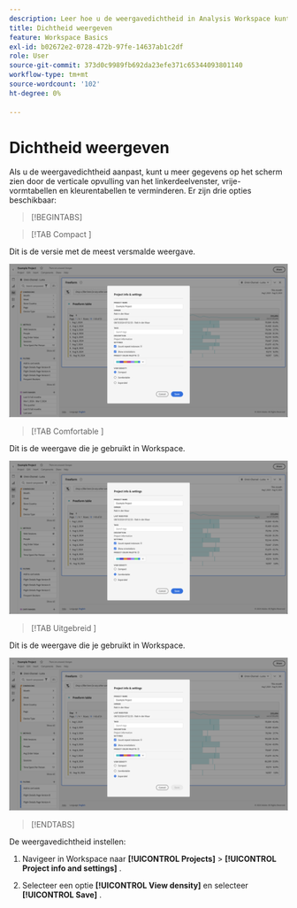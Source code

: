 ```yaml
---
description: Leer hoe u de weergavedichtheid in Analysis Workspace kunt aanpassen.
title: Dichtheid weergeven
feature: Workspace Basics
exl-id: b02672e2-0728-472b-97fe-14637ab1c2df
role: User
source-git-commit: 373d0c9989fb692da23efe371c65344093801140
workflow-type: tm+mt
source-wordcount: '102'
ht-degree: 0%

---
```


# Dichtheid weergeven

Als u de weergavedichtheid aanpast, kunt u meer gegevens op het scherm zien door de verticale opvulling van het linkerdeelvenster, vrije-vormtabellen en kleurentabellen te verminderen. Er zijn drie opties beschikbaar:

>[!BEGINTABS]

>[!TAB  Compact ]

Dit is de versie met de meest versmalde weergave.

![ de Compacte meningsdichtheden.](assets/view-density-compact.png)

>[!TAB  Comfortable ]

Dit is de weergave die je gebruikt in Workspace.

![ de Uitgebreide meningsdichtheden.](assets/view-density-comfortable.png)

>[!TAB  Uitgebreid ]

Dit is de weergave die je gebruikt in Workspace.

![ de Uitgebreide meningsdichtheden.](assets/view-density-expanded.png)

>[!ENDTABS]


De weergavedichtheid instellen:

1. Navigeer in Workspace naar **[!UICONTROL Projects]** > **[!UICONTROL Project info and settings]** .

1. Selecteer een optie **[!UICONTROL View density]** en selecteer **[!UICONTROL Save]** .
